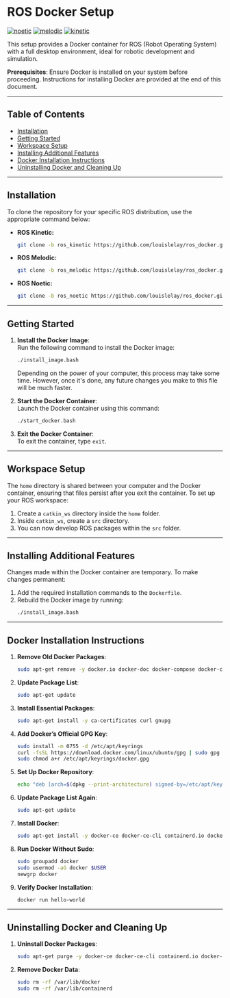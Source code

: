# ROS Docker Setup

[![noetic][noetic-badge]][noetic]
[![melodic][melodic-badge]][melodic]
[![kinetic][kinetic-badge]][kinetic]


This setup provides a Docker container for ROS (Robot Operating System) with a full desktop environment, ideal for robotic development and simulation.

**Prerequisites**: Ensure Docker is installed on your system before proceeding. Instructions for installing Docker are provided at the end of this document.

---

## Table of Contents

- [Installation](#installation)
- [Getting Started](#getting-started)
- [Workspace Setup](#workspace-setup)
- [Installing Additional Features](#installing-additional-features)
- [Docker Installation Instructions](#docker-installation-instructions)
- [Uninstalling Docker and Cleaning Up](#uninstalling-docker-and-cleaning-up)

---

## Installation

To clone the repository for your specific ROS distribution, use the appropriate command below:

- **ROS Kinetic:**
  ```bash
  git clone -b ros_kinetic https://github.com/louislelay/ros_docker.git && cd ros_docker
  ```

- **ROS Melodic:**
  ```bash
  git clone -b ros_melodic https://github.com/louislelay/ros_docker.git && cd ros_docker
  ```

- **ROS Noetic:**
  ```bash
  git clone -b ros_noetic https://github.com/louislelay/ros_docker.git && cd ros_docker
  ```

--- 

## Getting Started

1. **Install the Docker Image**:  
   Run the following command to install the Docker image:  
   ```bash
   ./install_image.bash
   ```
   Depending on the power of your computer, this process may take some time. However, once it's done, any future changes you make to this file will be much faster.

2. **Start the Docker Container**:  
   Launch the Docker container using this command:  
   ```bash
   ./start_docker.bash
   ```

3. **Exit the Docker Container**:  
   To exit the container, type `exit`.

--- 

## Workspace Setup

The `home` directory is shared between your computer and the Docker container, ensuring that files persist after you exit the container. To set up your ROS workspace:

1. Create a `catkin_ws` directory inside the `home` folder.
2. Inside `catkin_ws`, create a `src` directory.
3. You can now develop ROS packages within the `src` folder.

--- 

## Installing Additional Features

Changes made within the Docker container are temporary. To make changes permanent:

1. Add the required installation commands to the `Dockerfile`.
2. Rebuild the Docker image by running:  
   ```bash
   ./install_image.bash
   ```

--- 

## Docker Installation Instructions

1. **Remove Old Docker Packages**:
   ```bash
   sudo apt-get remove -y docker.io docker-doc docker-compose docker-compose-v2 podman-docker containerd runc
   ```

2. **Update Package List**:
   ```bash
   sudo apt-get update
   ```

3. **Install Essential Packages**:
   ```bash
   sudo apt-get install -y ca-certificates curl gnupg
   ```

4. **Add Docker’s Official GPG Key**:
   ```bash
   sudo install -m 0755 -d /etc/apt/keyrings
   curl -fsSL https://download.docker.com/linux/ubuntu/gpg | sudo gpg --dearmor -o /etc/apt/keyrings/docker.gpg
   sudo chmod a+r /etc/apt/keyrings/docker.gpg
   ```

5. **Set Up Docker Repository**:
   ```bash
   echo "deb [arch=$(dpkg --print-architecture) signed-by=/etc/apt/keyrings/docker.gpg] https://download.docker.com/linux/ubuntu $(. /etc/os-release && echo $VERSION_CODENAME) stable" | sudo tee /etc/apt/sources.list.d/docker.list > /dev/null
   ```

6. **Update Package List Again**:
   ```bash
   sudo apt-get update
   ```

7. **Install Docker**:
   ```bash
   sudo apt-get install -y docker-ce docker-ce-cli containerd.io docker-buildx-plugin docker-compose-plugin
   ```

8. **Run Docker Without Sudo**:
   ```bash
   sudo groupadd docker
   sudo usermod -aG docker $USER
   newgrp docker
   ```

9. **Verify Docker Installation**:
   ```bash
   docker run hello-world
   ```

--- 

## Uninstalling Docker and Cleaning Up

1. **Uninstall Docker Packages**:
   ```bash
   sudo apt-get purge -y docker-ce docker-ce-cli containerd.io docker-buildx-plugin docker-compose-plugin docker-ce-rootless-extras
   ```

2. **Remove Docker Data**:
   ```bash
   sudo rm -rf /var/lib/docker
   sudo rm -rf /var/lib/containerd
   ```




[noetic-badge]: https://img.shields.io/badge/ROS-Noetic-blue.svg
[noetic]: https://wiki.ros.org/noetic

[melodic-badge]: https://img.shields.io/badge/ROS-Melodic-blue.svg
[melodic]: https://wiki.ros.org/melodic

[kinetic-badge]: https://img.shields.io/badge/ROS-Kinetic-blue.svg
[kinetic]: https://wiki.ros.org/kinetic
